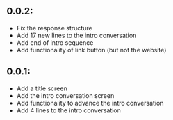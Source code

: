 ## 0.0.2:
- Fix the response structure
- Add 17 new lines to the intro conversation
- Add end of intro sequence
- Add functionality of link button (but not the website)

## 0.0.1:
- Add a title screen
- Add the intro conversation screen
- Add functionality to advance the intro conversation
- Add 4 lines to the intro conversation
